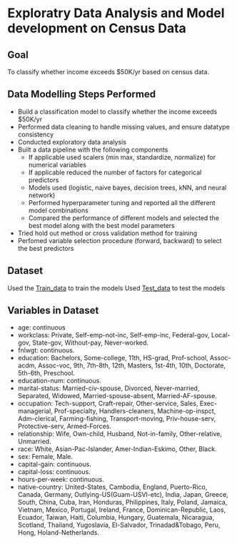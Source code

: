 # Exploratry Data Analysis and Model development on Census Data

## Goal
To classify whether income exceeds $50K/yr based on census data.

## Data Modelling Steps Performed
* Build a classification model to classify whether the income exceeds $50K/yr
* Performed data cleaning to handle missing values, and ensure datatype consistency
* Conducted exploratory data analysis
* Built a data pipeline with the following components
  * If applicable used scalers (min max, standardize, normalize) for numerical variables
  * If applicable reduced the number of factors for categorical predictors
  * Models used (logistic, naive bayes, decision trees, kNN, and neural network)
  * Performed hyperparameter tuning and reported all the different model combinations
  * Compared the performance of different models and selected the best model along with the best model parameters
* Tried hold out method or cross validation method for training
* Perfomed variable selection procedure (forward, backward) to select the best predictors 

## Dataset
Used the [Train_data](Train_data.csv) to train the models
Used [Test_data](Test_data.csv) to test the models

## Variables in Dataset
* age: continuous
* workclass: Private, Self-emp-not-inc, Self-emp-inc, Federal-gov, Local-gov, State-gov, Without-pay, Never-worked.
* fnlwgt: continuous.
* education: Bachelors, Some-college, 11th, HS-grad, Prof-school, Assoc-acdm, Assoc-voc, 9th, 7th-8th, 12th, Masters, 1st-4th, 10th, Doctorate, 5th-6th, Preschool.
* education-num: continuous.
* marital-status: Married-civ-spouse, Divorced, Never-married, Separated, Widowed, Married-spouse-absent, Married-AF-spouse.
* occupation: Tech-support, Craft-repair, Other-service, Sales, Exec-managerial, Prof-specialty, Handlers-cleaners, Machine-op-inspct, Adm-clerical, Farming-fishing, Transport-moving, Priv-house-serv, Protective-serv, Armed-Forces.
* relationship: Wife, Own-child, Husband, Not-in-family, Other-relative, Unmarried.
* race: White, Asian-Pac-Islander, Amer-Indian-Eskimo, Other, Black.
* sex: Female, Male.
* capital-gain: continuous.
* capital-loss: continuous.
* hours-per-week: continuous.
* native-country: United-States, Cambodia, England, Puerto-Rico, Canada, Germany, Outlying-US(Guam-USVI-etc), India, Japan, Greece, South, China, Cuba, Iran, Honduras, Philippines, Italy, Poland, Jamaica, Vietnam, Mexico, Portugal, Ireland, France, Dominican-Republic, Laos, Ecuador, Taiwan, Haiti, Columbia, Hungary, Guatemala, Nicaragua, Scotland, Thailand, Yugoslavia, El-Salvador, Trinadad&Tobago, Peru, Hong, Holand-Netherlands.
